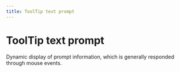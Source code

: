 ```yaml
---
title: ToolTip text prompt
---
```


# ToolTip text prompt

<div>Dynamic display of prompt information, which is generally responded through mouse events.</div>
